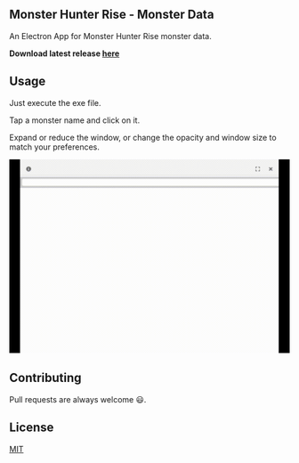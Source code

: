 ## Monster Hunter Rise - Monster Data

An Electron App for Monster Hunter Rise monster data.

**Download latest release [here](https://github.com/Shimrockx/APM-Meter/releases/latest)**

## Usage

Just execute the exe file.

Tap a monster name and click on it.

Expand or reduce the window, or change the opacity and window size to match your preferences.

![alt tag](https://raw.githubusercontent.com/Shimrockx/mhrise-monster-data-desktop/gh-pages/docs/CAPTURE.gif)

## Contributing

Pull requests are always welcome 😃.

## License

[MIT](https://choosealicense.com/licenses/mit/)
